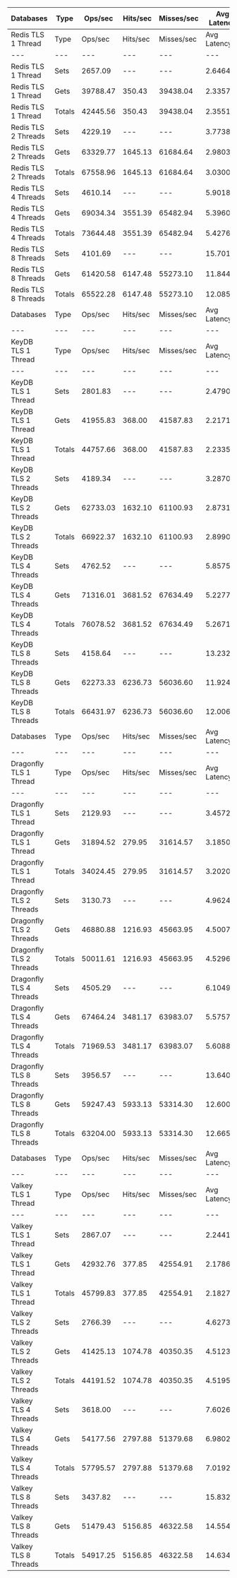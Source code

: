 | Databases | Type | Ops/sec | Hits/sec | Misses/sec | Avg Latency | p50 Latency | p99 Latency | p99.9 Latency | KB/sec |
| --- | --- | --- | --- | --- | --- | --- | --- | --- | --- |
| Redis TLS 1 Thread | Type | Ops/sec | Hits/sec | Misses/sec | Avg Latency | p50 Latency | p99 Latency | p99.9 Latency | KB/sec |
| --- | --- | --- | --- | --- | --- | --- | --- | --- | --- |
Redis TLS 1 Thread | Sets | 2657.09 | --- | --- | 2.64643 | 2.30300 | 3.74300 | 121.34300 | 1452.68 |
Redis TLS 1 Thread | Gets | 39788.47 | 350.43 | 39438.04 | 2.33575 | 2.30300 | 3.64700 | 4.15900 | 1724.31 |
Redis TLS 1 Thread | Totals | 42445.56 | 350.43 | 39438.04 | 2.35519 | 2.30300 | 3.64700 | 4.19100 | 3176.99 |
Redis TLS 2 Threads | Sets | 4229.19 | --- | --- | 3.77384 | 2.86300 | 6.52700 | 296.95900 | 2312.18 |
Redis TLS 2 Threads | Gets | 63329.77 | 1645.13 | 61684.64 | 2.98033 | 2.86300 | 6.23900 | 8.44700 | 3291.39 |
Redis TLS 2 Threads | Totals | 67558.96 | 1645.13 | 61684.64 | 3.03000 | 2.86300 | 6.23900 | 8.63900 | 5603.58 |
Redis TLS 4 Threads | Sets | 4610.14 | --- | --- | 5.90183 | 5.27900 | 11.64700 | 196.60700 | 2520.46 |
Redis TLS 4 Threads | Gets | 69034.34 | 3551.39 | 65482.94 | 5.39602 | 5.24700 | 11.19900 | 15.10300 | 4472.07 |
Redis TLS 4 Threads | Totals | 73644.48 | 3551.39 | 65482.94 | 5.42768 | 5.24700 | 11.19900 | 15.29500 | 6992.53 |
Redis TLS 8 Threads | Sets | 4101.69 | --- | --- | 15.70106 | 11.32700 | 25.98300 | 1425.40700 | 2242.48 |
Redis TLS 8 Threads | Gets | 61420.58 | 6147.48 | 55273.10 | 11.84423 | 11.26300 | 24.83100 | 32.25500 | 5481.49 |
Redis TLS 8 Threads | Totals | 65522.28 | 6147.48 | 55273.10 | 12.08567 | 11.26300 | 24.83100 | 33.02300 | 7723.97 |
| Databases | Type | Ops/sec | Hits/sec | Misses/sec | Avg Latency | p50 Latency | p99 Latency | p99.9 Latency | KB/sec |
| --- | --- | --- | --- | --- | --- | --- | --- | --- | --- |
| KeyDB TLS 1 Thread | Type | Ops/sec | Hits/sec | Misses/sec | Avg Latency | p50 Latency | p99 Latency | p99.9 Latency | KB/sec |
| --- | --- | --- | --- | --- | --- | --- | --- | --- | --- |
KeyDB TLS 1 Thread | Sets | 2801.83 | --- | --- | 2.47902 | 2.17500 | 3.77500 | 111.10300 | 1531.81 |
KeyDB TLS 1 Thread | Gets | 41955.83 | 368.00 | 41587.83 | 2.21714 | 2.17500 | 3.64700 | 4.95900 | 1817.47 |
KeyDB TLS 1 Thread | Totals | 44757.66 | 368.00 | 41587.83 | 2.23354 | 2.17500 | 3.64700 | 5.11900 | 3349.28 |
KeyDB TLS 2 Threads | Sets | 4189.34 | --- | --- | 3.28708 | 2.65500 | 7.23100 | 168.95900 | 2290.40 |
KeyDB TLS 2 Threads | Gets | 62733.03 | 1632.10 | 61100.93 | 2.87311 | 2.65500 | 6.71900 | 9.79100 | 3261.62 |
KeyDB TLS 2 Threads | Totals | 66922.37 | 1632.10 | 61100.93 | 2.89903 | 2.65500 | 6.75100 | 10.23900 | 5552.02 |
KeyDB TLS 4 Threads | Sets | 4762.52 | --- | --- | 5.85751 | 5.08700 | 12.54300 | 268.28700 | 2603.77 |
KeyDB TLS 4 Threads | Gets | 71316.01 | 3681.52 | 67634.49 | 5.22771 | 5.08700 | 11.90300 | 15.80700 | 4626.29 |
KeyDB TLS 4 Threads | Totals | 76078.52 | 3681.52 | 67634.49 | 5.26714 | 5.08700 | 11.90300 | 16.12700 | 7230.05 |
KeyDB TLS 8 Threads | Sets | 4158.64 | --- | --- | 13.23278 | 11.39100 | 28.54300 | 552.95900 | 2273.61 |
KeyDB TLS 8 Threads | Gets | 62273.33 | 6236.73 | 56036.60 | 11.92464 | 11.32700 | 27.26300 | 35.07100 | 5559.55 |
KeyDB TLS 8 Threads | Totals | 66431.97 | 6236.73 | 56036.60 | 12.00653 | 11.32700 | 27.39100 | 35.58300 | 7833.17 |
| Databases | Type | Ops/sec | Hits/sec | Misses/sec | Avg Latency | p50 Latency | p99 Latency | p99.9 Latency | KB/sec |
| --- | --- | --- | --- | --- | --- | --- | --- | --- | --- |
| Dragonfly TLS 1 Thread | Type | Ops/sec | Hits/sec | Misses/sec | Avg Latency | p50 Latency | p99 Latency | p99.9 Latency | KB/sec |
| --- | --- | --- | --- | --- | --- | --- | --- | --- | --- |
Dragonfly TLS 1 Thread | Sets | 2129.93 | --- | --- | 3.45727 | 3.10300 | 7.00700 | 117.24700 | 1164.47 |
Dragonfly TLS 1 Thread | Gets | 31894.52 | 279.95 | 31614.57 | 3.18501 | 3.10300 | 6.87900 | 7.90300 | 1381.73 |
Dragonfly TLS 1 Thread | Totals | 34024.45 | 279.95 | 31614.57 | 3.20205 | 3.10300 | 6.87900 | 8.12700 | 2546.20 |
Dragonfly TLS 2 Threads | Sets | 3130.73 | --- | --- | 4.96242 | 4.35100 | 10.43100 | 180.22300 | 1711.63 |
Dragonfly TLS 2 Threads | Gets | 46880.88 | 1216.93 | 45663.95 | 4.50077 | 4.35100 | 10.04700 | 12.79900 | 2436.05 |
Dragonfly TLS 2 Threads | Totals | 50011.61 | 1216.93 | 45663.95 | 4.52967 | 4.35100 | 10.11100 | 13.11900 | 4147.68 |
Dragonfly TLS 4 Threads | Sets | 4505.29 | --- | --- | 6.10498 | 5.53500 | 13.43900 | 225.27900 | 2463.14 |
Dragonfly TLS 4 Threads | Gets | 67464.24 | 3481.17 | 63983.07 | 5.57574 | 5.53500 | 12.79900 | 16.89500 | 4375.66 |
Dragonfly TLS 4 Threads | Totals | 71969.53 | 3481.17 | 63983.07 | 5.60887 | 5.53500 | 12.86300 | 17.40700 | 6838.80 |
Dragonfly TLS 8 Threads | Sets | 3956.57 | --- | --- | 13.64015 | 11.83900 | 35.07100 | 430.07900 | 2163.14 |
Dragonfly TLS 8 Threads | Gets | 59247.43 | 5933.13 | 53314.30 | 12.60000 | 11.83900 | 32.63900 | 57.85500 | 5289.13 |
Dragonfly TLS 8 Threads | Totals | 63204.00 | 5933.13 | 53314.30 | 12.66511 | 11.83900 | 32.76700 | 60.92700 | 7452.27 |
| Databases | Type | Ops/sec | Hits/sec | Misses/sec | Avg Latency | p50 Latency | p99 Latency | p99.9 Latency | KB/sec |
| --- | --- | --- | --- | --- | --- | --- | --- | --- | --- |
| Valkey TLS 1 Thread | Type | Ops/sec | Hits/sec | Misses/sec | Avg Latency | p50 Latency | p99 Latency | p99.9 Latency | KB/sec |
| --- | --- | --- | --- | --- | --- | --- | --- | --- | --- |
Valkey TLS 1 Thread | Sets | 2867.07 | --- | --- | 2.24415 | 2.06300 | 4.12700 | 26.36700 | 1567.48 |
Valkey TLS 1 Thread | Gets | 42932.76 | 377.85 | 42554.91 | 2.17860 | 2.04700 | 3.93500 | 7.35900 | 1860.43 |
Valkey TLS 1 Thread | Totals | 45799.83 | 377.85 | 42554.91 | 2.18271 | 2.04700 | 3.93500 | 7.80700 | 3427.91 |
Valkey TLS 2 Threads | Sets | 2766.39 | --- | --- | 4.62739 | 4.86300 | 9.59900 | 48.63900 | 1512.44 |
Valkey TLS 2 Threads | Gets | 41425.13 | 1074.78 | 40350.35 | 4.51230 | 4.86300 | 9.27900 | 11.77500 | 2152.29 |
Valkey TLS 2 Threads | Totals | 44191.52 | 1074.78 | 40350.35 | 4.51951 | 4.86300 | 9.34300 | 11.90300 | 3664.73 |
Valkey TLS 4 Threads | Sets | 3618.00 | --- | --- | 7.60267 | 6.91100 | 15.16700 | 274.43100 | 1978.04 |
Valkey TLS 4 Threads | Gets | 54177.56 | 2797.88 | 51379.68 | 6.98028 | 6.91100 | 14.39900 | 18.04700 | 3515.07 |
Valkey TLS 4 Threads | Totals | 57795.57 | 2797.88 | 51379.68 | 7.01924 | 6.91100 | 14.46300 | 18.43100 | 5493.10 |
Valkey TLS 8 Threads | Sets | 3437.82 | --- | --- | 15.83257 | 13.88700 | 31.10300 | 585.72700 | 1879.53 |
Valkey TLS 8 Threads | Gets | 51479.43 | 5156.85 | 46322.58 | 14.55434 | 13.88700 | 29.95100 | 39.67900 | 4596.48 |
Valkey TLS 8 Threads | Totals | 54917.25 | 5156.85 | 46322.58 | 14.63435 | 13.88700 | 29.95100 | 40.70300 | 6476.01 |

